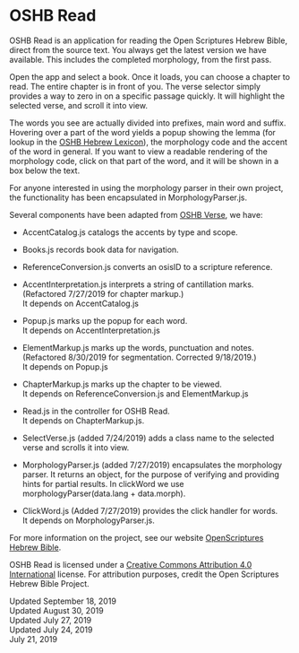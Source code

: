 #	OSHB Read

OSHB Read is an application for reading the Open Scriptures Hebrew
Bible, direct from the source text. You always get the latest version
we have available. This includes the completed morphology, from the
first pass.

Open the app and select a book. Once it loads, you can choose a
chapter to read. The entire chapter is in front of you. The verse
selector simply provides a way to zero in on a specific passage
quickly. It will highlight the selected verse, and scroll it into view.

The words you see are actually divided into prefixes, main word and
suffix. Hovering over a part of the word yields a popup showing the
lemma (for lookup in the
[OSHB Hebrew Lexicon](http://openscriptures.github.io/HebrewLexicon/)),
the morphology code and the accent of the word in general. If you
want to view a readable rendering of the morphology code, click on that
part of the word, and it will be shown in a box below the text.

For anyone interested in using the morphology parser in their own
project, the functionality has been encapsulated in
MorphologyParser.js.

Several components have been adapted from
[OSHB Verse](https://hb.openscriptures.org/structure/OshbVerse/),
we have:

-	AccentCatalog.js catalogs the accents by type and scope.

-	Books.js records book data for navigation.

-	ReferenceConversion.js converts an osisID to a scripture reference.

-	AccentInterpretation.js interprets a string of cantillation marks.
	(Refactored 7/27/2019 for chapter markup.)  
	It depends on AccentCatalog.js
	
-	Popup.js marks up the popup for each word.  
	It depends on AccentInterpretation.js
	
-	ElementMarkup.js marks up the words, punctuation and notes.
	(Refactored 8/30/2019 for segmentation. Corrected 9/18/2019.)  
	It depends on Popup.js
	
-	ChapterMarkup.js marks up the chapter to be viewed.  
	It depends on ReferenceConversion.js and ElementMarkup.js
	
-	Read.js in the controller for OSHB Read.  
	It depends on ChapterMarkup.js.

-	SelectVerse.js (added 7/24/2019) adds a class name to the selected
	verse and scrolls it into view.

-	MorphologyParser.js (added 7/27/2019) encapsulates the morphology
	parser. It returns an object, for the purpose of verifying and
	providing hints for partial results. In clickWord we use
	morphologyParser(data.lang + data.morph).

-	ClickWord.js (Added 7/27/2019) provides the click handler for
	words.  
	It depends on MorphologyParser.js.

For more information on the project, see our website
[OpenScriptures Hebrew Bible](https://hb.openscriptures.org/).

OSHB Read is licensed under a
[Creative Commons Attribution 4.0 International](http://creativecommons.org/licenses/by/4.0/)
license. For attribution purposes, credit the Open Scriptures Hebrew Bible
Project.

Updated September 18, 2019  
Updated August 30, 2019  
Updated July 27, 2019  
Updated July 24, 2019  
July 21, 2019
